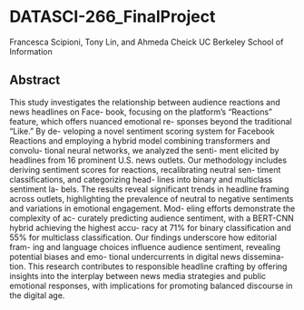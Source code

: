 # DATASCI-266_FinalProject

Francesca Scipioni, Tony Lin, and Ahmeda Cheick
UC Berkeley School of Information

## Abstract
This study investigates the relationship between
audience reactions and news headlines on Face-
book, focusing on the platform’s “Reactions”
feature, which offers nuanced emotional re-
sponses beyond the traditional “Like.” By de-
veloping a novel sentiment scoring system for
Facebook Reactions and employing a hybrid
model combining transformers and convolu-
tional neural networks, we analyzed the senti-
ment elicited by headlines from 16 prominent
U.S. news outlets.
Our methodology includes deriving sentiment
scores for reactions, recalibrating neutral sen-
timent classifications, and categorizing head-
lines into binary and multiclass sentiment la-
bels. The results reveal significant trends in
headline framing across outlets, highlighting
the prevalence of neutral to negative sentiments
and variations in emotional engagement. Mod-
eling efforts demonstrate the complexity of ac-
curately predicting audience sentiment, with a
BERT-CNN hybrid achieving the highest accu-
racy at 71% for binary classification and 55%
for multiclass classification.
Our findings underscore how editorial fram-
ing and language choices influence audience
sentiment, revealing potential biases and emo-
tional undercurrents in digital news dissemina-
tion. This research contributes to responsible
headline crafting by offering insights into the
interplay between news media strategies and
public emotional responses, with implications
for promoting balanced discourse in the digital
age.
